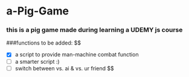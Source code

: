 # a-Pig-Game

### this is a pig game made during learning a UDEMY js course

###functions to be added:
$$
- [x] a script to provide man-machine combat function
- [ ] a smarter script :)
- [ ] switch between vs. ai & vs. ur friend
$$
